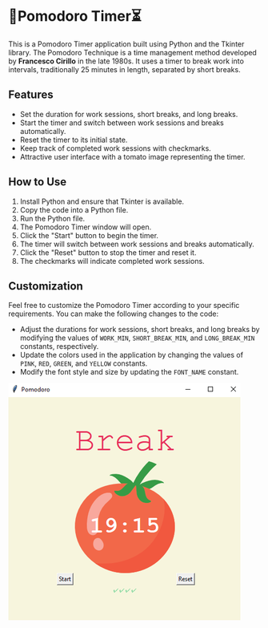 # 🍅**Pomodoro Timer**⏳

This is a Pomodoro Timer application built using Python and the Tkinter library. The Pomodoro Technique is a time management method developed by **Francesco Cirillo** in the late 1980s. It uses a timer to break work into intervals, traditionally 25 minutes in length, separated by short breaks.

## Features 

- Set the duration for work sessions, short breaks, and long breaks.
- Start the timer and switch between work sessions and breaks automatically.
- Reset the timer to its initial state.
- Keep track of completed work sessions with checkmarks.
- Attractive user interface with a tomato image representing the timer.

## How to Use

1. Install Python and ensure that Tkinter is available.
2. Copy the code into a Python file.
3. Run the Python file.
4. The Pomodoro Timer window will open.
5. Click the "Start" button to begin the timer.
6. The timer will switch between work sessions and breaks automatically.
7. Click the "Reset" button to stop the timer and reset it.
8. The checkmarks will indicate completed work sessions.

## Customization

Feel free to customize the Pomodoro Timer according to your specific requirements. You can make the following changes to the code:

- Adjust the durations for work sessions, short breaks, and long breaks by modifying the values of `WORK_MIN`, `SHORT_BREAK_MIN`, and `LONG_BREAK_MIN` constants, respectively.
- Update the colors used in the application by changing the values of `PINK`, `RED`, `GREEN`, and `YELLOW` constants.
- Modify the font style and size by updating the `FONT_NAME` constant.


![Pomodoro Timer](image.png)


